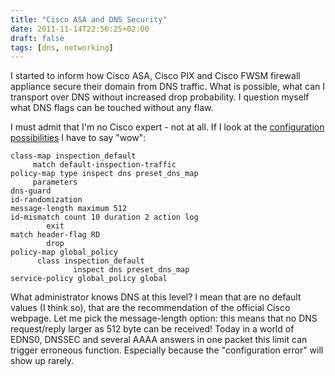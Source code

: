 ```yaml
---
title: "Cisco ASA and DNS Security"
date: 2011-11-14T22:56:25+02:00
draft: false
tags: [dns, networking]
---
```


I started to inform how Cisco ASA, Cisco PIX and Cisco FWSM firewall appliance
secure their domain from DNS traffic. What is possible, what can I transport
over DNS without increased drop probability. I question myself what DNS flags
can be touched without any flaw.


I must admit that I'm no Cisco expert - not at all. If I look at the
[configuration possibilities](http://www.cisco.com/web/about/security/intelligence/dns-bcp.html) I have to say "wow":



```
class-map inspection_default
     match default-inspection-traffic
policy-map type inspect dns preset_dns_map
     parameters
dns-guard
id-randomization
message-length maximum 512
id-mismatch count 10 duration 2 action log
        exit
match header-flag RD
        drop
policy-map global_policy
      class inspection_default
              inspect dns preset_dns_map
service-policy global_policy global

```

What administrator knows DNS at this level? I mean that are no default values
(I think so), that are the recommendation of the official Cisco webpage. Let me
pick the message-length option: this means that no DNS request/reply larger
as 512 byte can be received! Today in a world of EDNS0, DNSSEC and several
AAAA answers in one packet this limit can trigger erroneous function.
Especially because the "configuration error" will show up rarely.


